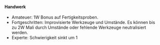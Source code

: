 #### Handwerk

* Amateuer: 1W Bonus auf Fertigkeitsproben.
* Fortgeschritten: Improvisierte Werkzeuge und Umstände. Es können bis zu 2W Mali durch Umstände oder
fehlende Werkzeuge neutralisiert werden.
* Experte: Schwierigkeit sinkt um 1
